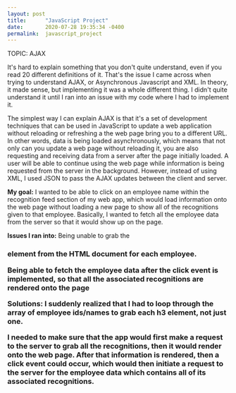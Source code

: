 ```yaml
---
layout: post
title:      "JavaScript Project"
date:       2020-07-28 19:35:34 -0400
permalink:  javascript_project
---
```



TOPIC: AJAX

It's hard to explain something that you don't quite understand, even if you read 20 different definitions of it. That's the issue I came across when trying to understand AJAX, or Asynchronous Javascript and XML. In theory, it made sense, but implementing it was a whole different thing. I didn't quite understand it until I ran into an issue with my code where I had to implement it.

The simplest way I can explain AJAX is that it's a set of development techniques that can be used in JavaScript to update a web application without reloading or refreshing a the web page bring you to a different URL. In other words, data is being loaded asynchronously, which means that not only can you update a web page without reloading it, you are also requesting and receiving data from a server after the page initially loaded. A user will be able to continue using the web page while information is being requested from the server in the background. However, instead of using XML, I used JSON to pass the AJAX updates between the client and server. 

**My goal:**
I wanted to be able to click on an employee name within the recognition feed section of my web app, which would load information onto the web page without loading a new page to show all of the recognitions given to that employee. Basically, I wanted to fetch all the employee data from the server so that it would show up on the page. 

**Issues I ran into:**
Being unable to grab the <h3> element from the HTML document for each employee.

Being able to fetch the employee data after the click event is implemented, so that all the associated recognitions are rendered onto the page

**Solutions:**
I suddenly realized that I had to loop through the array of employee ids/names to grab each h3 element, not just one.

I needed to make sure that the app would first make a request to the server to grab all the recognitions, then it would render onto the web page. After that information is rendered, then a click event could occur, which would then initiate a request to the server for the employee data which contains all of its associated recognitions.
